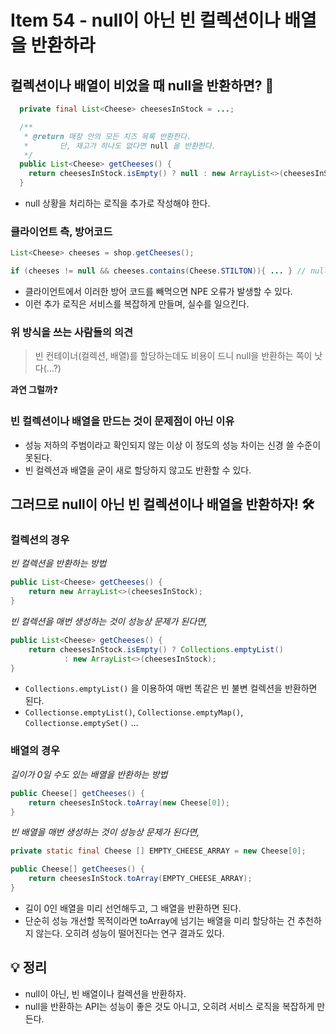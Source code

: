 # Item 54 - null이 아닌 빈 컬렉션이나 배열을 반환하라

## **컬렉션이나 배열이 비었을 때 null을 반환하면? 🐛**

```java
  private final List<Cheese> cheesesInStock = ...;

  /**
   * @return 매장 안의 모든 치즈 목록 반환한다.
   *       단, 재고가 하나도 없다면 null 을 반환한다.
   */
  public List<Cheese> getCheeses() {
    return cheesesInStock.isEmpty() ? null : new ArrayList<>(cheesesInStock);
  }
```

- null 상황을 처리하는 로직을 추가로 작성해야 한다.

### **클라이언트 측, 방어코드**

```java
List<Cheese> cheeses = shop.getCheeses();

if (cheeses != null && cheeses.contains(Cheese.STILTON)){ ... } // null 예외 처리
```

- 클라이언트에서 이러한 방어 코드를 빼먹으면 NPE 오류가 발생할 수 있다.
- 이런 추가 로직은 서비스를 복잡하게 만들며, 실수를 일으킨다.

### **위 방식을 쓰는 사람들의 의견**

> 빈 컨테이너(컬렉션, 배열)를 할당하는데도 비용이 드니 null을 반환하는 쪽이 낫다(…?)

**과연 그럴까**❓

### **빈 컬렉션이나 배열을 만드는 것이 문제점이 아닌 이유**

- 성능 저하의 주범이라고 확인되지 않는 이상 이 정도의 성능 차이는 신경 쓸 수준이 못된다.
- 빈 컬렉션과 배열을 굳이 새로 할당하지 않고도 반환할 수 있다.

## **그러므로 null이 아닌 빈 컬렉션이나 배열을 반환하자! 🛠️**

### **컬렉션의 경우**

*빈 컬렉션을 반환하는 방법*
```java
public List<Cheese> getCheeses() {
    return new ArrayList<>(cheesesInStock);
}
```

*빈 컬렉션을 매번 생성하는 것이 성능상 문제가 된다면,*
```java
public List<Cheese> getCheeses() {
    return cheesesInStock.isEmpty() ? Collections.emptyList()
		    : new ArrayList<>(cheesesInStock);
}
```
- `Collections.emptyList()` 을 이용하여 매번 똑같은 빈 불변 컬렉션을 반환하면 된다.
- `Collectionse.emptyList()`, `Collectionse.emptyMap()`, `Collectionse.emptySet()` …

### 배열의 경우

*길이가 0일 수도 있는 배열을 반환하는 방법*
```java
public Cheese[] getCheeses() {
    return cheesesInStock.toArray(new Cheese[0]);
}
```

*빈 배열을 매번 생성하는 것이 성능상 문제가 된다면,*

```java
private static final Cheese [] EMPTY_CHEESE_ARRAY = new Cheese[0];

public Cheese[] getCheeses() {
    return cheesesInStock.toArray(EMPTY_CHEESE_ARRAY);
}
```

- 길이 0인 배열을 미리 선언해두고, 그 배열을 반환하면 된다.
- 단순히 성능 개선할 목적이라면 toArray에 넘기는 배열을 미리 할당하는 건 추천하지 않는다. 오히려 성능이 떨어진다는 연구 결과도 있다.

## **💡 정리**
- null이 아닌, 빈 배열이나 컬렉션을 반환하자.
- null을 반환하는 API는 성능이 좋은 것도 아니고, 오히려 서비스 로직을 복잡하게 만든다.
